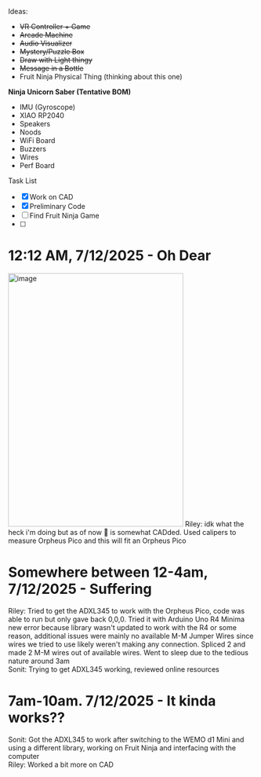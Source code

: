 Ideas: 
- ~~VR Controller + Game~~ 
- ~~Arcade Machine~~
- ~~Audio Visualizer~~
- ~~Mystery/Puzzle Box~~
- ~~Draw with Light thingy~~
- ~~Message in a Bottle~~
- Fruit Ninja Physical Thing (thinking about this one)

**Ninja Unicorn Saber (Tentative BOM)**
- IMU (Gyroscope)
- XIAO RP2040
- Speakers
- Noods
- WiFi Board
- Buzzers
- Wires
- Perf Board

Task List
 - [X] Work on CAD
 - [X] Preliminary Code
 - [ ] Find Fruit Ninja Game
 - [ ] 

# 12:12 AM, 7/12/2025 - Oh Dear
<img width="357" height="516" alt="image" src="https://github.com/RileyBautista/undercity-project/blob/main/GH-Images/CAD1.png?raw=true" />
Riley: idk what the heck i'm doing but as of now 🦄 is somewhat CADded. Used calipers to measure Orpheus Pico and this will fit an Orpheus Pico

# Somewhere between 12-4am, 7/12/2025 - Suffering
Riley: Tried to get the ADXL345 to work with the Orpheus Pico, code was able to run but only gave back 0,0,0. Tried it with Arduino Uno R4 Minima new error because library wasn't updated to work with the R4 or some reason, additional issues were mainly no available M-M Jumper Wires since wires we tried to use likely weren't making any connection. Spliced 2 and made 2 M-M wires out of available wires. Went to sleep due to the tedious nature around 3am <br>
Sonit: Trying to get ADXL345 working, reviewed online resources

# 7am-10am. 7/12/2025 - It kinda works??
Sonit: Got the ADXL345 to work after switching to the WEMO d1 Mini and using a different library, working on Fruit Ninja and interfacing with the computer <br>
Riley: Worked a bit more on CAD

